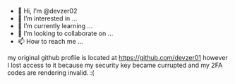 - 👋 Hi, I’m @devzer02
- 👀 I’m interested in ...
- 🌱 I’m currently learning ...
- 💞️ I’m looking to collaborate on ...
- 📫 How to reach me ...

<!---
devzer02/devzer02 is a ✨ special ✨ repository because its `README.md` (this file) appears on your GitHub profile.
You can click the Preview link to take a look at your changes.
--->

my original github profile is located at https://github.com/devzer01 however I lost access to it because my security key became currupted and my 2FA codes are rendering invalid. :(
